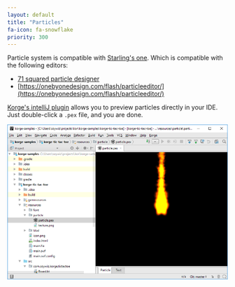 ```yaml
---
layout: default
title: "Particles"
fa-icon: fa-snowflake
priority: 300
---
```


Particle system is compatible with [Starling's one](https://github.com/Gamua/Starling-Extension-Particle-System). Which is compatible with the following editors:

* [71 squared particle designer](https://71squared.com/particledesigner)
* [https://onebyonedesign.com/flash/particleeditor/](https://onebyonedesign.com/flash/particleeditor/)

[Korge's intelliJ plugin](/plugin/intelliJ) allows you to preview particles directly in your IDE.
Just double-click a `.pex` file, and you are done.

![](intellij.png)
